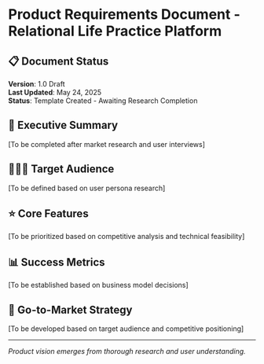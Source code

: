 # Product Requirements Document - Relational Life Practice Platform

## 📋 Document Status
**Version**: 1.0 Draft  
**Last Updated**: May 24, 2025  
**Status**: Template Created - Awaiting Research Completion

## 🎯 Executive Summary
[To be completed after market research and user interviews]

## 🧑‍🤝‍🧑 Target Audience
[To be defined based on user persona research]

## ⭐ Core Features
[To be prioritized based on competitive analysis and technical feasibility]

## 📊 Success Metrics
[To be established based on business model decisions]

## 🚀 Go-to-Market Strategy
[To be developed based on target audience and competitive positioning]

---

*Product vision emerges from thorough research and user understanding.*

